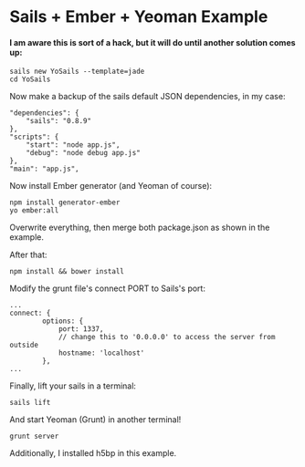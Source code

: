 # Sails + Ember + Yeoman Example
#### I am aware this is sort of a hack, but it will do until another solution comes up:

    sails new YoSails --template=jade
    cd YoSails

Now make a backup of the sails default JSON dependencies, in my case:

    "dependencies": {
        "sails": "0.8.9"
    },
    "scripts": {
        "start": "node app.js",
        "debug": "node debug app.js"
    },
    "main": "app.js",

Now install Ember generator (and Yeoman of course):

    npm install generator-ember
    yo ember:all

Overwrite everything, then merge both package.json as shown in the example.

After that:

    npm install && bower install

Modify the grunt file's connect PORT to Sails's port:
    
    ...
    connect: {
            options: {
                port: 1337,
                // change this to '0.0.0.0' to access the server from outside
                hostname: 'localhost'
            },
    ...        
Finally, lift your sails in a terminal:

    sails lift
    
And start Yeoman (Grunt) in another terminal!

    grunt server

Additionally, I installed h5bp in this example.
